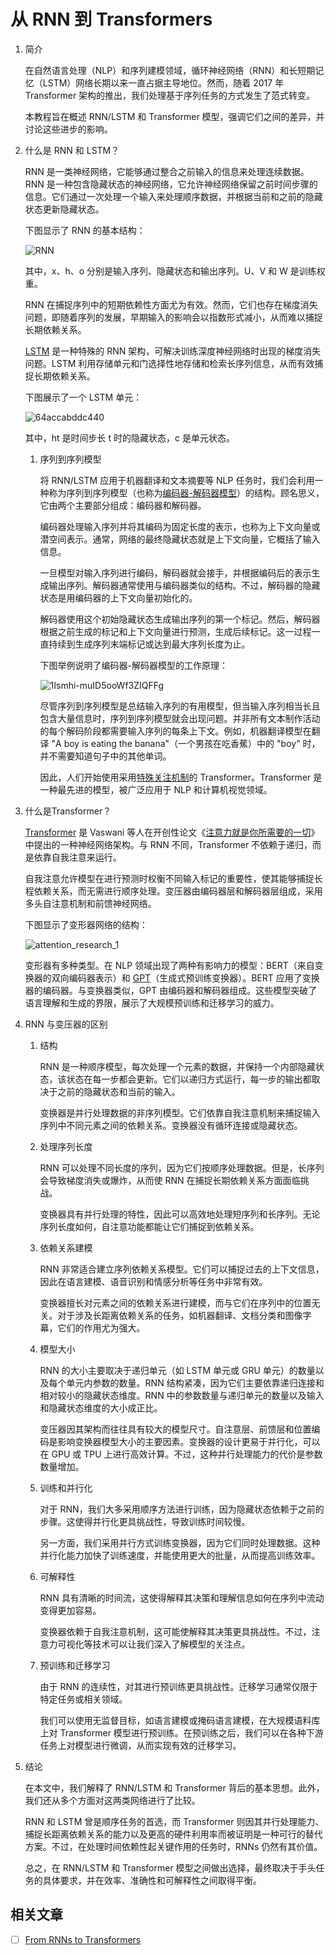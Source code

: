 # 从 RNN 到 Transformers

1. 简介

    在自然语言处理（NLP）和序列建模领域，循环神经网络（RNN）和长短期记忆（LSTM）网络长期以来一直占据主导地位。然而，随着 2017 年 Transformer 架构的推出，我们处理基于序列任务的方式发生了范式转变。

    本教程旨在概述 RNN/LSTM 和 Transformer 模型，强调它们之间的差异，并讨论这些进步的影响。

2. 什么是 RNN 和 LSTM？

    RNN 是一类神经网络，它能够通过整合之前输入的信息来处理连续数据。RNN 是一种包含隐藏状态的神经网络，它允许神经网络保留之前时间步骤的信息。它们通过一次处理一个输入来处理顺序数据，并根据当前和之前的隐藏状态更新隐藏状态。

    下图显示了 RNN 的基本结构：

    ![RNN](pic/basic_rnn-1.webp)

    其中，x、h、o 分别是输入序列、隐藏状态和输出序列。U、V 和 W 是训练权重。

    RNN 在捕捉序列中的短期依赖性方面尤为有效。然而，它们也存在梯度消失问题，即随着序列的发展，早期输入的影响会以指数形式减小，从而难以捕捉长期依赖关系。

    [LSTM](https://www.baeldung.com/cs/nlp-encoder-decoder-models#3-lstm) 是一种特殊的 RNN 架构，可解决训练深度神经网络时出现的梯度消失问题。LSTM 利用存储单元和门选择性地存储和检索长序列信息，从而有效捕捉长期依赖关系。

    下图展示了一个 LSTM 单元：

    ![64accabddc440](pic/img_64accabddc440.webp)

    其中，ht 是时间步长 t 时的隐藏状态，c 是单元状态。

    1. 序列到序列模型

        将 RNN/LSTM 应用于机器翻译和文本摘要等 NLP 任务时，我们会利用一种称为序列到序列模型（也称为[编码器-解码器模型](https://www.baeldung.com/cs/nlp-encoder-decoder-models)）的结构。顾名思义，它由两个主要部分组成：编码器和解码器。

        编码器处理输入序列并将其编码为固定长度的表示，也称为上下文向量或潜空间表示。通常，网络的最终隐藏状态就是上下文向量，它概括了输入信息。

        一旦模型对输入序列进行编码，解码器就会接手，并根据编码后的表示生成输出序列。解码器通常使用与编码器类似的结构。不过，解码器的隐藏状态是用编码器的上下文向量初始化的。

        解码器使用这个初始隐藏状态生成输出序列的第一个标记。然后，解码器根据之前生成的标记和上下文向量进行预测，生成后续标记。这一过程一直持续到生成序列末端标记或达到最大序列长度为止。

        下图举例说明了编码器-解码器模型的工作原理：

        ![1Ismhi-muID5ooWf3ZIQFFg](pic/1Ismhi-muID5ooWf3ZIQFFg.webp)

        尽管序列到序列模型是总结输入序列的有用模型，但当输入序列相当长且包含大量信息时，序列到序列模型就会出现问题。并非所有文本制作活动的每个解码阶段都需要输入序列的每条上下文。例如，机器翻译模型在翻译 "A boy is eating the banana"（一个男孩在吃香蕉）中的 "boy" 时，并不需要知道句子中的其他单词。

        因此，人们开始使用采用[特殊关注机制](https://www.baeldung.com/cs/nlp-encoder-decoder-models#attention-mechanism)的 Transformer。Transformer 是一种最先进的模型，被广泛应用于 NLP 和计算机视觉领域。

3. 什么是Transformer？

    [Transformer](/ai/ml/deep-learning/large-language-models-zh.md) 是 Vaswani 等人在开创性论文《[注意力就是你所需要的一切](https://arxiv.org/abs/1706.03762)》中提出的一种神经网络架构。与 RNN 不同，Transformer 不依赖于递归，而是依靠自我注意来运行。

    自我注意允许模型在进行预测时权衡不同输入标记的重要性，使其能够捕捉长程依赖关系，而无需进行顺序处理。变压器由编码器层和解码器层组成，采用多头自注意机制和前馈神经网络。

    下图显示了变形器网络的结构：

    ![attention_research_1](pic/attention_research_1.webp)

    变形器有多种类型。在 NLP 领域出现了两种有影响力的模型：BERT（来自变换器的双向编码器表示）和 [GPT](/ai/chatgpt-model-zh.md)（生成式预训练变换器）。BERT 应用了变换器的编码器。与变换器类似，GPT 由编码器和解码器组成。这些模型突破了语言理解和生成的界限，展示了大规模预训练和迁移学习的威力。

4. RNN 与变压器的区别

    1. 结构

        RNN 是一种顺序模型，每次处理一个元素的数据，并保持一个内部隐藏状态，该状态在每一步都会更新。它们以递归方式运行，每一步的输出都取决于之前的隐藏状态和当前的输入。

        变换器是并行处理数据的非序列模型。它们依靠自我注意机制来捕捉输入序列中不同元素之间的依赖关系。变换器没有循环连接或隐藏状态。

    2. 处理序列长度

        RNN 可以处理不同长度的序列，因为它们按顺序处理数据。但是，长序列会导致梯度消失或爆炸，从而使 RNN 在捕捉长期依赖关系方面面临挑战。

        变换器具有并行处理的特性，因此可以高效地处理短序列和长序列。无论序列长度如何，自注意功能都能让它们捕捉到依赖关系。

    3. 依赖关系建模

        RNN 非常适合建立序列依赖关系模型。它们可以捕捉过去的上下文信息，因此在语言建模、语音识别和情感分析等任务中非常有效。

        变换器擅长对元素之间的依赖关系进行建模，而与它们在序列中的位置无关。对于涉及长距离依赖关系的任务，如机器翻译、文档分类和图像字幕，它们的作用尤为强大。

    4. 模型大小

        RNN 的大小主要取决于递归单元（如 LSTM 单元或 GRU 单元）的数量以及每个单元内参数的数量。RNN 结构紧凑，因为它们主要依靠递归连接和相对较小的隐藏状态维度。RNN 中的参数数量与递归单元的数量以及输入和隐藏状态维度的大小成正比。

        变压器因其架构而往往具有较大的模型尺寸。自注意层、前馈层和位置编码是影响变换器模型大小的主要因素。变换器的设计更易于并行化，可以在 GPU 或 TPU 上进行高效计算。不过，这种并行处理能力的代价是参数数量增加。

    5. 训练和并行化

        对于 RNN，我们大多采用顺序方法进行训练，因为隐藏状态依赖于之前的步骤。这使得并行化更具挑战性，导致训练时间较慢。

        另一方面，我们采用并行方式训练变换器，因为它们同时处理数据。这种并行化能力加快了训练速度，并能使用更大的批量，从而提高训练效率。

    6. 可解释性

        RNN 具有清晰的时间流，这使得解释其决策和理解信息如何在序列中流动变得更加容易。

        变换器依赖于自我注意机制，这可能使解释其决策更具挑战性。不过，注意力可视化等技术可以让我们深入了解模型的关注点。

    7. 预训练和迁移学习

        由于 RNN 的连续性，对其进行预训练更具挑战性。迁移学习通常仅限于特定任务或相关领域。

        我们可以使用无监督目标，如语言建模或掩码语言建模，在大规模语料库上对 Transformer 模型进行预训练。在预训练之后，我们可以在各种下游任务上对模型进行微调，从而实现有效的迁移学习。

5. 结论

    在本文中，我们解释了 RNN/LSTM 和 Transformer 背后的基本思想。此外，我们还从多个方面对这两类网络进行了比较。

    RNN 和 LSTM 曾是顺序任务的首选，而 Transformer 则因其并行处理能力、捕捉长距离依赖关系的能力以及更高的硬件利用率而被证明是一种可行的替代方案。不过，在处理时间依赖性起关键作用的任务时，RNNs 仍然有其价值。

    总之，在 RNN/LSTM 和 Transformer 模型之间做出选择，最终取决于手头任务的具体要求，并在效率、准确性和可解释性之间取得平衡。

## 相关文章

- [ ] [From RNNs to Transformers](https://www.baeldung.com/cs/rnns-transformers-nlp)
